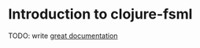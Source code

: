 # Introduction to clojure-fsml

TODO: write [great documentation](http://jacobian.org/writing/what-to-write/)
